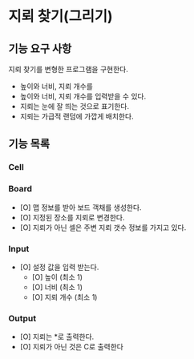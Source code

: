 # 지뢰 찾기(그리기)

## 기능 요구 사항

지뢰 찾기를 변형한 프로그램을 구현한다.

- 높이와 너비, 지뢰 개수를
- 높이와 너비, 지뢰 개수를 입력받을 수 있다.
- 지뢰는 눈에 잘 띄는 것으로 표기한다.
- 지뢰는 가급적 랜덤에 가깝게 배치한다.

## 기능 목록

### Cell

### Board

- [O] 맵 정보를 받아 보드 객채를 생성한다.
- [O] 지정된 장소를 지뢰로 변경한다.
- [O] 지뢰가 아닌 셀은 주변 지뢰 갯수 정보를 가지고 있다.

### Input

- [O] 설정 값을 입력 받는다.
    - [O] 높이 (최소 1)
    - [O] 너비 (최소 1)
    - [O] 지뢰 개수 (최소 1)

### Output

- [O] 지뢰는 *로 출력한다.
- [O] 지뢰가 아닌 것은 C로 출력한다



